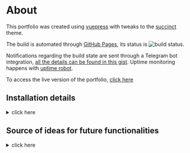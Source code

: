 # About

This portfolio was created using [vuepress](https://vuepress.vuejs.org/) with tweaks to the [succinct](https://github.com/Microflash/vuepress-theme-succinct) theme.

The build is automated through [GitHub Pages](https://docs.github.com/en/pages/quickstart), its status is ![build status](https://github.com/trolologuy/trolologuy.github.io/actions/workflows/main.yml/badge.svg).
<!-- As per https://docs.github.com/en/actions/monitoring-and-troubleshooting-workflows/adding-a-workflow-status-badge -->

Notifications regarding the build state are sent through a Telegram bot integration, [all the details can be found in this gist](https://gist.github.com/trolologuy/c290ac3edc46fe6bc2b69ccc497cd4bc).
Uptime monitoring happens with [uptime robot](https://uptimerobot.com). 

To access the live version of the portfolio, [click here](https://trolologuy.github.io/)

## Installation details
<details>
<summary>click here</summary>

# Install VuePress 

## install vuepress:
```
yarn add vuepress -D
```

## install theme
```
yarn add -D vuepress-theme-succinct
```

[Source](https://github.com/Microflash/vuepress-theme-succinct)

## install the plugins

### Font Awesome (fortpress)
```
yarn add @fortawesome/fontawesome-svg-core
yarn add @fortawesome/free-solid-svg-icons
yarn add @fortawesome/free-brands-svg-icons
yarn add @fortawesome/vue-fontawesome
```

### Progressbar (nprogress)
```
yarn add -D @vuepress/plugin-nprogress
```

### Back to top
```
yarn add -D @vuepress/plugin-back-to-top
```

### Mermaid
```
yarn add -D vuepress-plugin-mermaidjs
```

### Social Share
```
yarn add vuepress-plugin-social-share -D
```

</details>

## Source of ideas for future functionalities

<details>
<summary>click here</summary>

* [components](https://vuejs.org/v2/guide/components.html)
* [cyberpunk-vue](https://github.com/cyberpunk-ui/cyberpunk-vue)
* [developer-docs](https://github.com/onnezezt/developer-docs)
* [plugins](https://vuepress.tools/plugins/)
* [recursive-components](https://stackoverflow.com/questions/49154490/did-you-register-the-component-correctly-for-recursive-components-make-sure-to)
* [vuepress-theme-api](https://github.com/sqrthree/vuepress-theme-api)
* [vuepress-theme-cool](https://github.com/FriendlyUser/vuepress-theme-cool)
* [vuepress-theme-default-prefers-color-scheme](https://github.com/tolking/vuepress-theme-default-prefers-color-scheme)
* [vuepress-theme-hope](https://github.com/Mister-Hope/vuepress-theme-hope)
* [vuepress-theme-ktquez](https://github.com/ktquez/vuepress-theme-ktquez)
* [vuepressbook](https://vuepressbook.com/)
</details>
